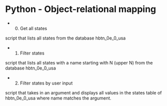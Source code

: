 # Python - Object-relational mapping

- 0. Get all states

script that lists all states from the database hbtn_0e_0_usa

- 1. Filter states

script that lists all states with a name starting with N (upper N) from the database hbtn_0e_0_usa

- 2. Filter states by user input

script that takes in an argument and displays all values in the states table of hbtn_0e_0_usa where name matches the argument.
